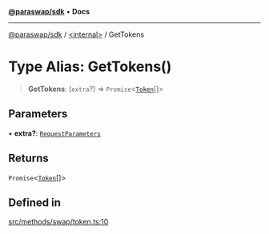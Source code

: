 [**@paraswap/sdk**](../../README.md) • **Docs**

***

[@paraswap/sdk](../../globals.md) / [\<internal\>](../README.md) / GetTokens

# Type Alias: GetTokens()

> **GetTokens**: (`extra`?) => `Promise`\<[`Token`](../../type-aliases/Token.md)[]\>

## Parameters

• **extra?**: [`RequestParameters`](RequestParameters.md)

## Returns

`Promise`\<[`Token`](../../type-aliases/Token.md)[]\>

## Defined in

[src/methods/swap/token.ts:10](https://github.com/paraswap/paraswap-sdk/blob/master/src/methods/swap/token.ts#L10)
